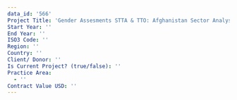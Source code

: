 ```yaml
---
data_id: '566'
Project Title: 'Gender Assesments STTA & TTO: Afghanistan Sector Analysis (TDY 112)'
Start Year: ''
End Year: ''
ISO3 Code: ''
Region: ''
Country: ''
Client/ Donor: ''
Is Current Project? (true/false): ''
Practice Area:
  - ''
Contract Value USD: ''
---
```


